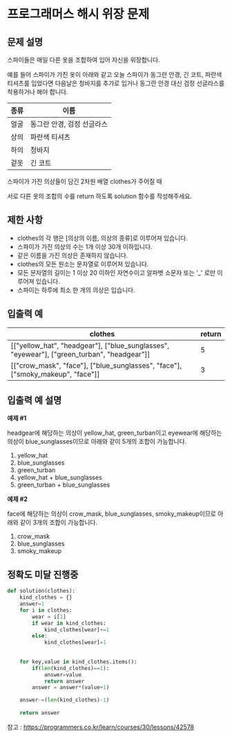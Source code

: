 # 프로그래머스 해시 위장 문제

## 문제 설명
스파이들은 매일 다른 옷을 조합하여 입어 자신을 위장합니다.

예를 들어 스파이가 가진 옷이 아래와 같고 오늘 스파이가 동그란 안경, 긴 코트, 파란색 티셔츠를 입었다면 다음날은 청바지를 추가로 입거나 동그란 안경 대신 검정 선글라스를 착용하거나 해야 합니다.

| 종류 | 이름  | 
|---| ---  |
|얼굴|	동그란 안경, 검정 선글라스|
|상의|	파란색 티셔츠| 
|하의|	청바지|
|겉옷|	긴 코트|

스파이가 가진 의상들이 담긴 2차원 배열 clothes가 주어질 때

서로 다른 옷의 조합의 수를 return 하도록 solution 함수를 작성해주세요.


## 제한 사항
- clothes의 각 행은 [의상의 이름, 의상의 종류]로 이루어져 있습니다.
- 스파이가 가진 의상의 수는 1개 이상 30개 이하입니다.
- 같은 이름을 가진 의상은 존재하지 않습니다.
- clothes의 모든 원소는 문자열로 이루어져 있습니다.
- 모든 문자열의 길이는 1 이상 20 이하인 자연수이고 알파벳 소문자 또는 '_' 로만 이루어져 있습니다.
- 스파이는 하루에 최소 한 개의 의상은 입습니다.

## 입출력 예
|  clothes | return  | 
|---| ---  |
|[["yellow_hat", "headgear"], ["blue_sunglasses", "eyewear"], ["green_turban", "headgear"]]|5|
|[["crow_mask", "face"], ["blue_sunglasses", "face"], ["smoky_makeup", "face"]]|3| 

## 입출력 예 설명
**예제 #1**

headgear에 해당하는 의상이 yellow_hat, green_turban이고 eyewear에 해당하는 의상이 blue_sunglasses이므로 아래와 같이 5개의 조합이 가능합니다.

1. yellow_hat
2. blue_sunglasses
3. green_turban
4. yellow_hat + blue_sunglasses
5. green_turban + blue_sunglasses

**예제 #2**

face에 해당하는 의상이 crow_mask, blue_sunglasses, smoky_makeup이므로 아래와 같이 3개의 조합이 가능합니다.

1. crow_mask
2. blue_sunglasses
3. smoky_makeup

## 정확도 미달 진행중

```python
def solution(clothes):
    kind_clothes = {}
    answer=1
    for i in clothes:
        wear = i[1]
        if wear in kind_clothes:
            kind_clothes[wear]+=1
        else:
            kind_clothes[wear]=1
            
        
    for key,value in kind_clothes.items():
        if(len(kind_clothes)==1):
            answer=value
            return answer
        answer = answer*(value+1)

    answer-=(len(kind_clothes)-1)
        
    return answer
```


참고 : <https://programmers.co.kr/learn/courses/30/lessons/42578>